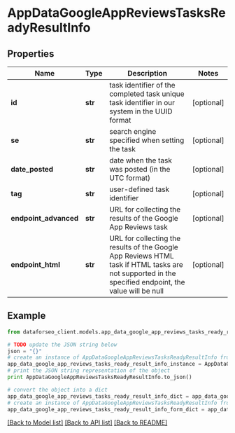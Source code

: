 # AppDataGoogleAppReviewsTasksReadyResultInfo


## Properties

Name | Type | Description | Notes
------------ | ------------- | ------------- | -------------
**id** | **str** | task identifier of the completed task unique task identifier in our system in the UUID format | [optional] 
**se** | **str** | search engine specified when setting the task | [optional] 
**date_posted** | **str** | date when the task was posted (in the UTC format) | [optional] 
**tag** | **str** | user-defined task identifier | [optional] 
**endpoint_advanced** | **str** | URL for collecting the results of the Google App Reviews task | [optional] 
**endpoint_html** | **str** | URL for collecting the results of the Google App Reviews HTML task if HTML tasks are not supported in the specified endpoint, the value will be null | [optional] 

## Example

```python
from dataforseo_client.models.app_data_google_app_reviews_tasks_ready_result_info import AppDataGoogleAppReviewsTasksReadyResultInfo

# TODO update the JSON string below
json = "{}"
# create an instance of AppDataGoogleAppReviewsTasksReadyResultInfo from a JSON string
app_data_google_app_reviews_tasks_ready_result_info_instance = AppDataGoogleAppReviewsTasksReadyResultInfo.from_json(json)
# print the JSON string representation of the object
print AppDataGoogleAppReviewsTasksReadyResultInfo.to_json()

# convert the object into a dict
app_data_google_app_reviews_tasks_ready_result_info_dict = app_data_google_app_reviews_tasks_ready_result_info_instance.to_dict()
# create an instance of AppDataGoogleAppReviewsTasksReadyResultInfo from a dict
app_data_google_app_reviews_tasks_ready_result_info_form_dict = app_data_google_app_reviews_tasks_ready_result_info.from_dict(app_data_google_app_reviews_tasks_ready_result_info_dict)
```
[[Back to Model list]](../README.md#documentation-for-models) [[Back to API list]](../README.md#documentation-for-api-endpoints) [[Back to README]](../README.md)


